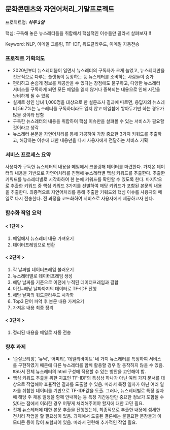 문화콘텐츠와 자연어처리_기말프로젝트
-------------

프로젝트명: ***하루 3알***

핵심: 구독해 놓은 뉴스레터들을 취합해서 핵심적인 이슈들만 골라서 살펴보자 !!

Keyword: NLP, 이메일 크롤링, TF-IDF, 워드클라우드, 이메일 자동전송

### 프로젝트 기획의도
 - 2020년부터 뉴스레터붐이 일면서 뉴스레터의 구독자가 크게 늘었고, 뉴스레터만을 전문적으로 다루는 플랫폼이 등장하는 등 뉴스레터를 소비하는 사람들이 증가
 - 편리하고 손쉽게 정보를 제공받을 수 있다는 장점에도 불구하고, 다양한 뉴스레터 서비스를 구독하게 되면 모든 메일을 읽지 않거나 중복되는 내용으로 인해 시간을 낭비하게 될 수 있음
 - 실제로 성인 남녀 1,000명을 대상으로 한 설문조사 결과에 따르면, 응답자의 뉴스레터 56.7%는 뉴스레터를 구독하더라도 읽지 않고 메일함에 쌓아두기만 하는 경우가 많을 것이라 답함
 - 구독한 뉴스레터의 내용을 취합하여 핵심 이슈만을 살펴볼 수 있는 서비스가 필요할 것이라고 생각
 - 뉴스레터 본문을 자연어처리를 통해 가공하여 가장 중요한 3가지 키워드를 추출하고, 해당하는 이슈에 대한 내용만을 다시 사용자에게 전달하는 서비스 기획
 
 
### 서비스 프로세스 요약

 사용자가 구독한 뉴스레터의 내용을 메일에서 크롤링해 데이터를 마련한다. 가져온 데이터의 내용을 기반으로 자연어처리를 진행해 뉴스레터별 핵심 키워드를 추출한다. 추출한 키워드를 뉴스레터별로 시각화하여 한 눈에 키워드를 확인할 수 있도록 한다. 마지막으로 추출한 키워드 중 핵심 키워드 3가지를 선별하여 해당 키워드가 포함된 본문의 내용을 추출한다. 최종적으로 자연어처리를 통해 추출한 키워드와 핵심 이슈를 사용자의 메일로 다시 전송한다. 전 과정을 코드화하여 서비스로 사용자에게 제공하고자 한다.
 
 
### 함수화 작업 요약

#### < 1단계 >
1. 메일에서 뉴스레터 내용 가져오기
2. 데이터프레임으로 변환

#### < 2단계 >
1. 각 날짜별 데이터프레임 불러오기
2. 뉴스레터별로 데이터프레임 생성
3. 해당 날짜를 기준으로 이전에 누적된 데이터프레임과 결합
4. 이전~해당 날짜까지의 데이터로 TF-IDF 진행
5. 해당 날짜의 워드클라우드 시각화
6. Top3 단어 파악 후 본문 내용 가져오기
7. 가져온 내용 최종 정리

#### < 3단계 >
1. 정리된 내용을 메일로 자동 전송
 
 
### 향후 과제
 - ‘순살브리핑’, ‘뉴닉’, ‘어피티’, ‘데일리바이트’ 네 가지 뉴스레터를 특정하여 서비스를 구현하였기 때문에 다른 뉴스레터를 함께 활용할 경우 잘 동작하지 않을 수 있음. 따라서 전체 뉴스레터의 html 구성에 적용할 수 있는 방안을 고안해야 함.
 - 핵심 키워드 추출을 위한 지표인 TF-IDF의 특성상 하나가 아닌 여러 가지 문서를 대상으로 작업해야 효율적인 결과를 도출할 수 있음. 따라서 특정 일자가 아닌 여러 일자를 취합한 데이터를 기반으로 TF-IDF값을 도출. 그러나, 뉴스레터별로 특정 일자에 해당 주 채용 일정을 함께 안내하는 등 특정 기간동안만 중요한 정보가 포함될 수 있다는 점에서 이러한 경우 어떻게 처리해주어야 할지에 대한 고민 필요.
 - 전체 뉴스레터에 대한 본문 추출을 진행했는데, 최종적으로 추출한 내용에 섬세한 전처리 작업을 할 필요성이 있음. 과제에서 도출된 결론에는 불필요한 문장들과 이모티콘 등이 많이 포함되어 있음. 따라서 관련해 추가적인 작업 필요.
